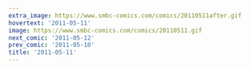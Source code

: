 ```yaml
---
extra_image: https://www.smbc-comics.com/comics/20110511after.gif
hovertext: '2011-05-11'
image: https://www.smbc-comics.com/comics/20110511.gif
next_comic: '2011-05-12'
prev_comic: '2011-05-10'
title: '2011-05-11'
---
```


